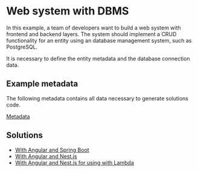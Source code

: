 # Web system with DBMS

In this example, a team of developers want to build a web system with frontend and backend layers. The system should implement a CRUD functionality for an entity using an database management system, such as PostgreSQL.

It is necessary to define the entity metadata and the database connection data.

## Example metadata

The following metadata contains all data necessary to generate solutions code.

[Metadata](metadata.json)


## Solutions 

- [With Angular and Spring Boot](solutions/angularSpringBoot)
- [With Angular and Nest.js](solutions/angularNestJS)
- [With Angular and Nest.js for using with Lambda](solutions/angularNestJSLambda)
